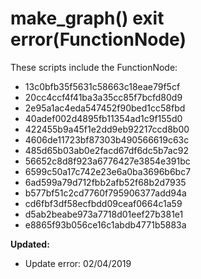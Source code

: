 # make_graph() exit error(FunctionNode)

These scripts include the FunctionNode:

* 13c0bfb35f5631c58663c18eae79f5cf
* 20cc4ccf4f41ba3a35cc85f7bcfd80d9
* 2e95a1ac4eda547452f90bed1cc58fbd
* 40adef002d4895fb11354ad1c9f155d0
* 422455b9a45f1e2dd9eb92217ccd8b00
* 4606de11723bf87303b490566619c63c
* 485d65b03ab0e2facd67df6dc5b7ac92
* 56652c8d8f923a6776427e3854e391bc
* 6599c50a17c742e23e6a0ba3696b6bc7
* 6ad599a79d712fbb2afb52f68b2d7935
* b577bf51c2cd7760f795906377add94a
* cd6fbf3df58ecfbdd09ceaf0664c1a59
* d5ab2beabe973a7718d01eef27b381e1
* e8865f93b056ce16c1abdb4771b5883a

**Updated:**

* Update error: 02/04/2019